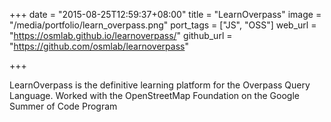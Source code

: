 +++
date = "2015-08-25T12:59:37+08:00"
title = "LearnOverpass"
image = "/media/portfolio/learn_overpass.png"
port_tags = ["JS", "OSS"]
web_url = "https://osmlab.github.io/learnoverpass/"
github_url = "https://github.com/osmlab/learnoverpass"

+++

LearnOverpass is the definitive learning platform for the Overpass Query Language. Worked with the OpenStreetMap Foundation on the Google Summer of Code Program

